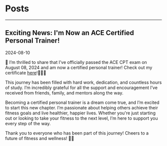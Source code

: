 # Posts

---
Exciting News: I'm Now an ACE Certified Personal Trainer!
---

2024-08-10

🎉 I’m thrilled to share that I’ve officially passed the ACE CPT exam on August 08, 2024 and am now a certified personal trainer! Check out my certificate [here](https://credentials.acefitness.org/b6c1d419-6303-429b-be98-85151c8935f5#gs.cunybr)!🏋️‍♂️💪

This journey has been filled with hard work, dedication, and countless hours of study. I’m incredibly grateful for all the support and encouragement I’ve received from friends, family, and mentors along the way.

Becoming a certified personal trainer is a dream come true, and I’m excited to start this new chapter. I’m passionate about helping others achieve their fitness goals and live healthier, happier lives. Whether you're just starting out or looking to take your fitness to the next level, I’m here to support you every step of the way.

Thank you to everyone who has been part of this journey! Cheers to a future of fitness and wellness! 🙌✨
